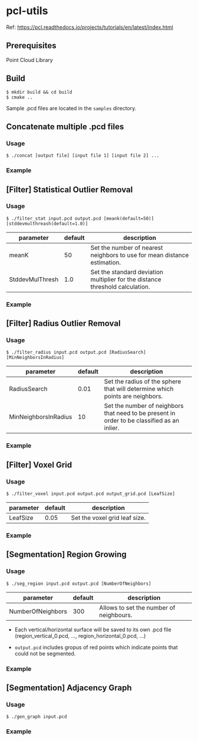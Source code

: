 # pcl-utils

Ref: https://pcl.readthedocs.io/projects/tutorials/en/latest/index.html

## Prerequisites

Point Cloud Library


## Build
```
$ mkdir build && cd build
$ cmake ..
```

Sample .pcd files are located in the `samples` directory.


## Concatenate multiple .pcd files

### Usage
```
$ ./concat [output file] [input file 1] [input file 2] ...
```

### Example

## [Filter] Statistical Outlier Removal

### Usage
```
$ ./filter_stat input.pcd output.pcd [meank(default=50)] [stddevmulthreash(default=1.0)]
```
|parameter|default|description|
|---|---|---|
|meanK|50|Set the number of nearest neighbors to use for mean distance estimation.|
|StddevMulThresh|1.0|Set the standard deviation multiplier for the distance threshold calculation.|

### Example

## [Filter] Radius Outlier Removal

### Usage
```
$ ./filter_radius input.pcd output.pcd [RadiusSearch] [MinNeighborsInRadius]
```

|parameter|default|description|
|---|---|---|
|RadiusSearch|0.01|Set the radius of the sphere that will determine which points are neighbors.|
|MinNeighborsInRadius|10|Set the number of neighbors that need to be present in order to be classified as an inlier.|

### Example

## [Filter] Voxel Grid

### Usage
```
$ ./filter_voxel input.pcd output.pcd output_grid.pcd [LeafSize]
```

|parameter|default|description|
|---|---|---|
|LeafSize|0.05|Set the voxel grid leaf size.|

### Example

## [Segmentation] Region Growing

### Usage
```
$ ./seg_region input.pcd output.pcd [NumberOfNeighbors]
```

|parameter|default|description|
|---|---|---|
|NumberOfNeighbors|300|Allows to set the number of neighbours.|

* Each vertical/horizontal surface will be saved to its own .pcd file
(region_vertical_0.pcd, ..., region_horizontal_0.pcd, ...)

* `output.pcd` includes gropus of red points which indicate points that could not be segmented.

### Example

## [Segmentation] Adjacency Graph

### Usage
```
$ ./gen_graph input.pcd 
```

### Example
